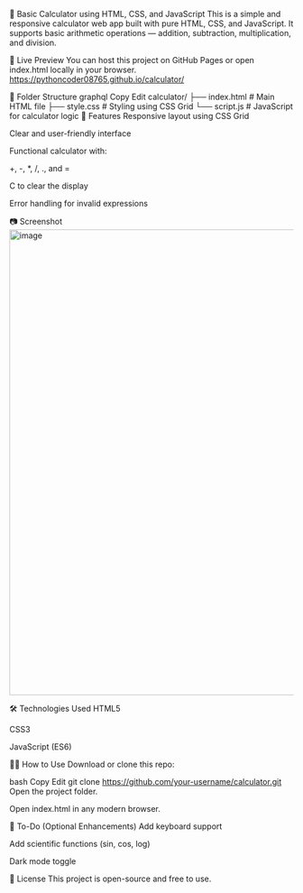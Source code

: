 🧮 Basic Calculator using HTML, CSS, and JavaScript
This is a simple and responsive calculator web app built with pure HTML, CSS, and JavaScript. It supports basic arithmetic operations — addition, subtraction, multiplication, and division.

🚀 Live Preview
You can host this project on GitHub Pages or open index.html locally in your browser.
 https://pythoncoder08765.github.io/calculator/

📁 Folder Structure
graphql
Copy
Edit
calculator/
├── index.html      # Main HTML file
├── style.css       # Styling using CSS Grid
└── script.js       # JavaScript for calculator logic
🎨 Features
Responsive layout using CSS Grid

Clear and user-friendly interface

Functional calculator with:

+, -, *, /, ., and =

C to clear the display

Error handling for invalid expressions

📷 Screenshot
<img width="711" height="826" alt="image" src="https://github.com/user-attachments/assets/8da5db85-9583-4135-b95b-13df486b0902" />

🛠️ Technologies Used
HTML5

CSS3

JavaScript (ES6)

🧑‍💻 How to Use
Download or clone this repo:

bash
Copy
Edit
git clone https://github.com/your-username/calculator.git
Open the project folder.

Open index.html in any modern browser.

📌 To-Do (Optional Enhancements)
Add keyboard support

Add scientific functions (sin, cos, log)

Dark mode toggle

📄 License
This project is open-source and free to use.

